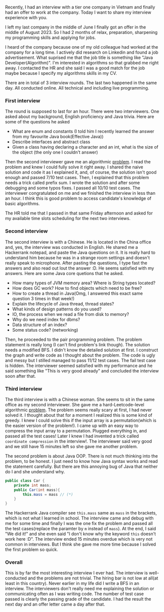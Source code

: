 Recently, I had an interview with a tier one company in Vietnam and finally had an offer to work at the company. Today I want to share my interview experience with you.

I left my last company in the middle of June I finally got an offer in the middle of August 2023. So I had 2 months of relax, preparation, sharpening my programming skills and applying for jobs.

I heard of the company because one of my old colleague had worked at the company for a long time. I actively did research on Linkedin and found a job advertisement. What suprised me that the job title is something like "Java Developer(Algorithm)". I'm interested in algorithms so that grabbed me right away. I contacted the HR and she said I was a good match for the job maybe because I specify my algorithms skills in my CV.

There are in total of 3 interview rounds. The last two happened in the same day. All conducted online. All technical and including live programming.

### First interview
The round is supposed to last for an hour. There were two interviewers. One asked about my background, English proficiency and Java trivia. Here are some of the questions he asked
- What are enum and constants (I told him I recently learned the answer from my favourite Java book(Effective Java))
- Describe interfaces and abstract class
- Given a class having declaring a character and an int, what is the size of the object (the only one I couldn't answer)

Then the second interviewer gave me an algorithmic [problem](https://practice.geeksforgeeks.org/problems/roll-the-characters-of-a-string2127/1). I read the problem and knew I could fully solve it right away. I shared the naive solution and code it as I explained it, and, of course, the solution isn't good enough and passed 7/10 test cases. Then, I explained that this problem needs a trick called prefix sum. I wrote the solution and after some debugging and some typos fixes. I passed all 10/10 test cases. The interviewer congratulated on me and we finished the interview in less than an hour. I think this is good problem to access candidate's knowledge of basic algorithms.

The HR told me that I passed in that same Friday afternoon and asked for my available time slots scheduling for the next two interviews. 

### Second interview
The second interview is with a Chinese. He is located in the China office and, yes, the interview was conducted in English. He shared me a Hackerrank notepad, and paste the Java questions on it. It is really hard to understand him because he was in a strange room settings and doesn't really speak to microphone. After pasting the questions, I type fast the answers and also read out lout the answer :D. He seems satisfied with my answers. Here are some Java core quetions that he asked.
- How many types of JVM memory area? Where is String types located?
- How does GC work? How to find objects which need to be free?
- How to  create a thread in Java(Omg, I answered this exact same question 3 times in that week!)
- Explain the lifecycle of Java thread, thread states?
- What kinds of design patterns do you used?
- IO, the process when we read a file from disk to memory?
- Why do we need index for dbms?
- Data structure of an index?
- Some status code? (networking)

Then, he proceeded to the pair programming problem. The problem statement is really long (I can't find problem's link though). The solution needs a modified BFS. I didn't know the detailed solution at first. I construct the graph and write code as I thought about the problem. The code is ugly and messy but I stilled managed to pass 11/12 test cases. The fail test case is hidden. The interviewer seemed satisfied with my performance and he said something like "This is very good already" and concluded the interview soon after that.
### Third interview
The third interview is with a Chinese woman. She seems to sit in the same office as my second interviewer. She gave me a hard-Leetcode-level algorithmic [problem](https://leetcode.com/problems/max-chunks-to-make-sorted-ii/). The problem seems really scary at first, I had never solved it. I thought about that for a moment I realized this is some kind of greedy. I knew I could solve this if the input array is a permutation(which is the easier version of the problem!). I came up with an easy way to compress the input array to a permutation. Plugged everything in, and passed all the test cases! Later I knew I had invented a trick called `coordinate compression` in the interview!. The interviewer said very good and we still have 15 minutes left so she gave me another problem.

The second problem is about Java OOP. There is not much thinking into the problem, to be honest. I just need to know how Java syntax works and read the statement carefully. But there are this annoying bug of Java that neither do I and she understand why.
```java
public class Car {
    private int mass;
    public Car(int mass){
        this.mass = mass // (*)
    }
}
```
The Hackerrank Java compiler see `this.mass` same as `mass` in the brackets, which is not what I learned in school. The interview came and debug with me for some time and finally I was the one fix the problem and passed all the test cases(replace the paramter by `m` instead of `mass`). At the end, I said "We did it!" and she even said "I don't know why the keyword `this` doesn't work here :D". The interview ended 15 minutes overdue which is very not common in interviews. But I think she gave me more time because I solved the first problem so quick.

### Overall
This is by far the most interesting interview I ever had. The interview is well-conducted and the problems are not trivial. The hiring bar is not low at all(at least in this country). Never earlier in my life did I write a BFS in an interview. The interviewers don't really need me explaining the solution or communicating often as I was writing code. The number of test case passed is  clearly the passing grade of the candidate. I had the result the next day and an offer letter came a day after that.
